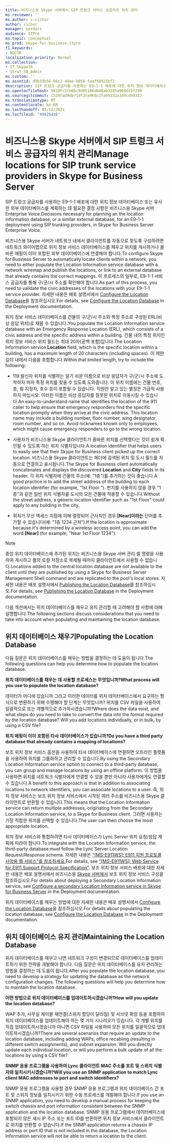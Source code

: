 ```yaml
---
title: 비즈니스용 Skype 서버에서 SIP 트렁크 서비스 공급자의 위치 관리
ms.reviewer: ''
ms.author: v-cichur
author: cichur
manager: serdars
audience: ITPro
ms.topic: conceptual
ms.prod: skype-for-business-itpro
f1.keywords:
- NOCSH
localization_priority: Normal
ms.collection:
- IT_Skype16
- Strat_SB_Admin
ms.custom: ''
ms.assetid: d9b33b56-66c2-4dee-b056-faaf98925bf2
description: SIP 트렁크 공급자를 사용하는 E9-1-1 배포에 대한 위치 정보 데이터베이스 또는 유사한 외부 데이터베이스를 계획하는 데 필요한 결정 사항은 비즈니스용 Skype 서버 Enterprise Voice.
ms.openlocfilehash: 9918fc2cb6bc9d05166d648ab3285a964d15f290
ms.sourcegitcommit: c528fad9db719f3fa96dc3fa99332a349cd9d317
ms.translationtype: MT
ms.contentlocale: ko-KR
ms.lasthandoff: 01/12/2021
ms.locfileid: "49825438"
---
```

# <a name="manage-locations-for-sip-trunk-service-providers-in-skype-for-business-server"></a><span data-ttu-id="43ee0-103">비즈니스용 Skype 서버에서 SIP 트렁크 서비스 공급자의 위치 관리</span><span class="sxs-lookup"><span data-stu-id="43ee0-103">Manage locations for SIP trunk service providers in Skype for Business Server</span></span>

<span data-ttu-id="43ee0-104">SIP 트렁크 공급자를 사용하는 E9-1-1 배포에 대한 위치 정보 데이터베이스 또는 유사한 외부 데이터베이스를 계획하는 데 필요한 결정 사항은 비즈니스용 Skype 서버 Enterprise Voice.</span><span class="sxs-lookup"><span data-stu-id="43ee0-104">Decisions necessary for planning an the location information database, or a similar external database, for an E9-1-1 deployment using SIP trunking providers, in Skype for Business Server Enterprise Voice.</span></span>

<span data-ttu-id="43ee0-105">비즈니스용 Skype 서버가 네트워크 내에서 클라이언트를 자동으로 찾도록 구성하려면 네트워크 와이어맵으로 위치 정보 서비스 데이터베이스를 채우고 위치를 게시하거나 올바른 매핑이 이미 포함된 외부 데이터베이스에 연결해야 합니다.</span><span class="sxs-lookup"><span data-stu-id="43ee0-105">To configure Skype for Business Server to automatically locate clients within a network, you need to either populate the Location Information service database with a network wiremap and publish the locations, or link to an external database that already contains the correct mappings.</span></span> <span data-ttu-id="43ee0-106">이 프로세스의 일부로, E9-1-1 서비스 공급자를 통해 구/군/시 주소를 확인해야 합니다.</span><span class="sxs-lookup"><span data-stu-id="43ee0-106">As part of this process, you need to validate the civic addresses of the locations with your E9-1-1 service provider.</span></span> <span data-ttu-id="43ee0-107">자세한 내용은 배포 설명서에서 [Configure the Location Database](https://technet.microsoft.com/library/8544be31-6958-47ef-b926-fdc80d56191c.aspx)을 참조하십시오.</span><span class="sxs-lookup"><span data-stu-id="43ee0-107">For details, see [Configure the Location Database](https://technet.microsoft.com/library/8544be31-6958-47ef-b926-fdc80d56191c.aspx) in the Deployment documentation.</span></span>

<span data-ttu-id="43ee0-108">위치 정보 서비스 데이터베이스를 건물의 구/군/시 주소와 특정 주소로 구성된 ERL(비상 응답 위치)로 채울 수 있습니다.</span><span class="sxs-lookup"><span data-stu-id="43ee0-108">You populate the Location Information service database with an Emergency Response Location (ERL), which consists of a civic address and the specific address within a building.</span></span> <span data-ttu-id="43ee0-109">건물 내의  특정 위치인 위치 정보 서비스 위치 필드는 최대 20자(공백 포함)입니다.</span><span class="sxs-lookup"><span data-stu-id="43ee0-109">The Location Information service **Location** field, which is the specific location within a building, has a maximum length of 20 characters (including spaces).</span></span> <span data-ttu-id="43ee0-110">이 제한 길이 내에서 다음을 포함합니다.</span><span class="sxs-lookup"><span data-stu-id="43ee0-110">Within that limited length, try to include the following:</span></span>

- <span data-ttu-id="43ee0-p103">119 발신자 위치를 식별하는 알기 쉬운 이름으로 비상 응답자가 구/군/시 주소에 도착하자 마자 특정 위치를 찾을 수 있도록 도와줍니다. 이 위치 이름에는 건물 번호, 층, 윙 지정자, 호수 등이 포함될 수 있습니다. 직원만 알고 있는 별칭은 가급적 사용하지 마십시오. 이러한 이름은 비상 응답자를 잘못된 위치로 이동시킬 수 있습니다.</span><span class="sxs-lookup"><span data-stu-id="43ee0-p103">An easy-to-understand name that identifies the location of the 911 caller to help ensure that emergency responders find the specific location promptly when they arrive at the civic address. This location name may include a building number, floor number, wing designator, room number, and so on. Avoid nicknames known only to employees, which might cause emergency responders to go to the wrong location.</span></span>

- <span data-ttu-id="43ee0-114">사용자가 비즈니스용 Skype 클라이언트가 올바른 위치를 선택했다는 것이 쉽게 확인될 수 있도록 하는 위치 식별자입니다.</span><span class="sxs-lookup"><span data-stu-id="43ee0-114">A location identifier that helps users to easily see that their Skype for Business client picked up the correct location.</span></span> <span data-ttu-id="43ee0-115">비즈니스용 Skype 클라이언트는 헤더에 검색된 위치  및  도시 필드를 자동으로 연결하고 표시됩니다.</span><span class="sxs-lookup"><span data-stu-id="43ee0-115">The Skype for Business client automatically concatenates and displays the discovered **Location** and **City** fields in its header.</span></span> <span data-ttu-id="43ee0-116">각 위치 식별자에 건물의 주소(예: "1층")를 추가하는 것이 <street number> 좋습니다.</span><span class="sxs-lookup"><span data-stu-id="43ee0-116">A good practice is to add the street address of the building to each location identifier (for example, "1st Floor <street number>").</span></span> <span data-ttu-id="43ee0-117">번지를 사용하지 않을 경우 "1층"과 같은 일반 위치 식별자를 도시의 모든 건물에 적용할 수 있습니다.</span><span class="sxs-lookup"><span data-stu-id="43ee0-117">Without the street address, a generic location identifier such as "1st Floor" could apply to any building in the city.</span></span>

- <span data-ttu-id="43ee0-118">위치가 무선 액세스 지점에 의해 결정되어 근사치인 경우 **[Near]이라는** 단어를 추가할 수 있습니다(예: "1층 1234 근처").</span><span class="sxs-lookup"><span data-stu-id="43ee0-118">If the location is approximate because it's determined by a wireless access point, you can add the word **[Near]** (for example, "Near 1st Floor 1234").</span></span>

> [!NOTE]
> <span data-ttu-id="43ee0-119">중앙 위치 데이터베이스에 추가된 위치는 비즈니스용 Skype 서버 관리 셸 명령을 사용하여 게시하고 풀의 로컬 저장소로 복제될 때까지 클라이언트에서 사용할 수 없습니다.</span><span class="sxs-lookup"><span data-stu-id="43ee0-119">Locations added to the central location database are not available to the client until they are published by using a Skype for Business Server Management Shell command and are replicated to the pool's local stores.</span></span> <span data-ttu-id="43ee0-120">자세한 내용은 배포 설명서에서 [Publishing the Location Database](https://technet.microsoft.com/library/dd032b5b-df0e-4017-ac46-e17570c1ab1e.aspx)를 참조하십시오.</span><span class="sxs-lookup"><span data-stu-id="43ee0-120">For details, see [Publishing the Location Database](https://technet.microsoft.com/library/dd032b5b-df0e-4017-ac46-e17570c1ab1e.aspx) in the Deployment documentation.</span></span>

<span data-ttu-id="43ee0-121">다음 섹션에서는 위치 데이터베이스를 채우고 유지 관리할 때 고려해야 할 사항에 대해 설명합니다.</span><span class="sxs-lookup"><span data-stu-id="43ee0-121">The following sections discuss considerations that you need to take into account when populating and maintaining the location database.</span></span>

## <a name="populating-the-location-database"></a><span data-ttu-id="43ee0-122">위치 데이터베이스 채우기</span><span class="sxs-lookup"><span data-stu-id="43ee0-122">Populating the Location Database</span></span>

<span data-ttu-id="43ee0-123">다음 질문은 위치 데이터베이스를 채우는 방법을 결정하는 데 도움이 됩니다.</span><span class="sxs-lookup"><span data-stu-id="43ee0-123">The following questions can help you determine how to populate the location database.</span></span>

 <span data-ttu-id="43ee0-124">**위치 데이터베이스를 채우는 데 사용할 프로세스는 무엇입니까?**</span><span class="sxs-lookup"><span data-stu-id="43ee0-124">**What process will you use to populate the location database?**</span></span>

<span data-ttu-id="43ee0-p106">데이터가 어디에 있습니까 그리고 이러한 데이터를 위치 데이터베이스에서 요구하는 형식으로 변환하기 위해 수행해야 할 단계는 무엇입니까? 위치를 CSV 파일을 사용하여 일괄적으로 또는 개별적으로 추가하시겠습니까?</span><span class="sxs-lookup"><span data-stu-id="43ee0-p106">Where does the data exist, and what steps do you need to take to convert the data into the format required by the location database? Will you add locations individually, or in bulk, by using a CSV file?</span></span>

 <span data-ttu-id="43ee0-127">**위치 매핑이 이미 포함된 타사 데이터베이스가 있습니까?**</span><span class="sxs-lookup"><span data-stu-id="43ee0-127">**Do you have a third party database that already contains a mapping of locations?**</span></span>

<span data-ttu-id="43ee0-128">보조 위치 정보 서비스 옵션을 사용하여 타사 데이터베이스에 연결하면 오프라인 플랫폼을 사용하여 위치를 그룹화하고 관리할 수 있습니다.</span><span class="sxs-lookup"><span data-stu-id="43ee0-128">By using the Secondary Location Information service option to connect to a third-party database, you can group and manage locations by using an offline platform.</span></span> <span data-ttu-id="43ee0-129">이 방법을 사용하면 위치를 네트워크 식별자에게 연결할 수 있을 뿐만 아니라 사용자에게도 연결할 수 있습니다.</span><span class="sxs-lookup"><span data-stu-id="43ee0-129">A benefit to this approach is that in addition to associating locations to network identifiers, you can associate locations to a user.</span></span> <span data-ttu-id="43ee0-130">즉, 위치 정보 서비스는 보조 위치 정보 서비스에서 시작된 여러 주소를 비즈니스용 Skype 클라이언트로 반환할 수 있습니다.</span><span class="sxs-lookup"><span data-stu-id="43ee0-130">This means that the Location Information service can return multiple addresses, originating from the Secondary Location Information service, to a Skype for Business client.</span></span> <span data-ttu-id="43ee0-131">그러면 사용자는 가장 적합한 위치를 선택할 수 있습니다.</span><span class="sxs-lookup"><span data-stu-id="43ee0-131">The user can then choose the most appropriate location.</span></span>

<span data-ttu-id="43ee0-132">위치 정보 서비스와 통합하려면 타사 데이터베이스가 Lync Server 위치 요청/응답 계획에 따라야 합니다.</span><span class="sxs-lookup"><span data-stu-id="43ee0-132">To integrate with the Location Information service, the third-party database must follow the Lync Server Location Request/Response schema.</span></span> <span data-ttu-id="43ee0-133">자세한 내용은 ["[MS-E911WS]: E911 지원 프로토콜 사양용 웹 서비스"를 참조하세요.](https://go.microsoft.com/fwlink/p/?linkid=213819)</span><span class="sxs-lookup"><span data-stu-id="43ee0-133">For details, see  ["[MS-E911WS]: Web Service for E911 Support Protocol Specification"](https://go.microsoft.com/fwlink/p/?linkid=213819).</span></span> <span data-ttu-id="43ee0-134">보조 위치 정보 서비스 배포에 대한 자세한 내용은 배포 설명서에서 비즈니스용 [Skype 서버에서](../../deploy/deploy-enterprise-voice/secondary-location-information-service.md) 보조 위치 정보 서비스 구성을 참조하십시오.</span><span class="sxs-lookup"><span data-stu-id="43ee0-134">For details about deploying a Secondary Location Information service, see [Configure a secondary Location Information service in Skype for Business Server](../../deploy/deploy-enterprise-voice/secondary-location-information-service.md) in the Deployment documentation.</span></span>

<span data-ttu-id="43ee0-135">위치 데이터베이스를 채우는 방법에 대한 자세한 내용은 배포 설명서에서 [Configure the Location Database](https://technet.microsoft.com/library/8544be31-6958-47ef-b926-fdc80d56191c.aspx)을 참조하십시오.</span><span class="sxs-lookup"><span data-stu-id="43ee0-135">For details about populating the location database, see [Configure the Location Database](https://technet.microsoft.com/library/8544be31-6958-47ef-b926-fdc80d56191c.aspx) in the Deployment documentation.</span></span>

## <a name="maintaining-the-location-database"></a><span data-ttu-id="43ee0-136">위치 데이터베이스 유지 관리</span><span class="sxs-lookup"><span data-stu-id="43ee0-136">Maintaining the Location Database</span></span>

<span data-ttu-id="43ee0-p109">위치 데이터베이스를 채우고 나면 네트워크 구성이 변경되므로 데이터베이스를 업데이트하기 위한 전략을 개발해야 합니다. 다음 질문은 위치 데이터베이스를 유지 관리하는 방법을 결정하는 데 도움이 됩니다.</span><span class="sxs-lookup"><span data-stu-id="43ee0-p109">After you populate the location database, you need to develop a strategy for updating the database as the network configuration changes. The following questions will help you determine how to maintain the location database.</span></span>

 <span data-ttu-id="43ee0-139">**어떤 방법으로 위치 데이터베이스를 업데이트하시겠습니까?**</span><span class="sxs-lookup"><span data-stu-id="43ee0-139">**How will you update the location database?**</span></span>

<span data-ttu-id="43ee0-p110">WAP 추가, 사무실 케이블 재연결(스위치 할당이 달라짐) 및 서브넷 확장 등을 포함하여 위치 데이터베이스를 업데이트해야 하는 몇 가지 시나리오가 있습니다. 각 개별 위치를 직접 업데이트하시겠습니까 아니면 CSV 파일을 사용하여 모든 위치를 일괄적으로 업데이트하시겠습니까?</span><span class="sxs-lookup"><span data-stu-id="43ee0-p110">There are several scenarios that require an update to the location database, including adding WAPs, office recabling (resulting in different switch assignments), and subnet expansion. Will you directly update each individual location, or will you perform a bulk update of all the locations by using a CSV file?</span></span>

 <span data-ttu-id="43ee0-142">**SNMP 응용 프로그램을 사용하여 Lync 클라이언트 MAC 주소를 포트 및 스위치 식별자와 일치시키시겠습니까?**</span><span class="sxs-lookup"><span data-stu-id="43ee0-142">**Will you use an SNMP application to match Lync client MAC addresses to port and switch identifiers?**</span></span>

<span data-ttu-id="43ee0-143">SNMP 응용 프로그램을 사용할 경우 SNMP 응용 프로그램과 위치 데이터베이스 간 포트 및 스위치 정보를 일치시키기 위한 수동 프로세스를 개발해야 합니다.</span><span class="sxs-lookup"><span data-stu-id="43ee0-143">If you use an SNMP application, you need to develop a manual process for keeping the switch chassis and port information consistent between the SNMP application and the location database.</span></span> <span data-ttu-id="43ee0-144">SNMP 응용 프로그램에서 데이터베이스에 포함되지 않은 섀시 IP 주소 또는 포트 ID를 반환하면 위치 정보 서비스에서 클라이언트로 위치를 반환할 수 없습니다.</span><span class="sxs-lookup"><span data-stu-id="43ee0-144">If the SNMP application returns a chassis IP address or port ID that is not included in the database, the Location Information service will not be able to return a location to the client.</span></span>


